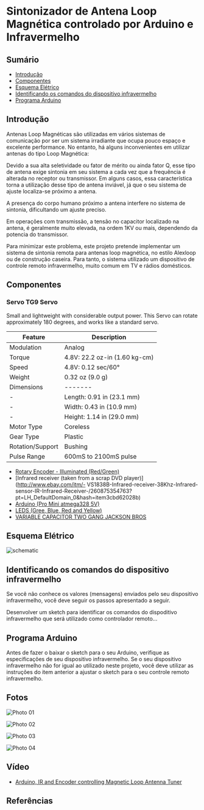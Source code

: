 # Sintonizador de Antena Loop Magnética controlado por Arduino e Infravermelho


## Sumário

* [Introdução]()
* [Componentes]()
* [Esquema Elétrico]()
* [Identificando os comandos do dispositivo infravermelho]()
* [Programa Arduino ]()

## Introdução

Antenas Loop Magnéticas são utilizadas em vários sistemas de comunicação por ser um sistema irradiante que ocupa pouco espaço e excelente performance.  No entanto, há alguns inconvenientes em utilizar antenas do tipo Loop Magnética: 

Devido a sua alta seletividade ou fator de mérito ou ainda fator Q, esse tipo de antena exige sintonia em seu sistema a cada vez que a frequência é alterada no receptor ou transmissor.  Em alguns casos, essa característica torna a utilização desse tipo de antena inviável, já que o seu sistema de ajuste localiza-se próximo a antena. 

A presença do corpo humano próximo a antena interfere no sistema de sintonia, dificultando um ajuste preciso.

Em operações com transmissão, a tensão no capacitor localizado na antena, é geralmente muito elevada, na ordem 1KV ou mais, dependendo da potencia do transmissor. 

Para minimizar este problema, este projeto pretende implementar um sistema de sintonia remota para antenas loop magnética, no estilo Alexloop ou de construção caseira. Para tanto, o sistema utilizado um dispositivo de controle remoto infravermelho, muito comum em TV e rádios domésticos. 



## Componentes


### Servo TG9 Servo

Small and lightweight with considerable output power. This Servo can rotate approximately 180 degrees, and works like a standard servo.

| Feature | Description | 
| ------- | ----------- |
| Modulation | Analog |
| Torque | 4.8V: 22.2 oz-in (1.60 kg-cm) |
| Speed | 4.8V: 0.12 sec/60° |
| Weight | 0.32 oz (9.0 g) |
| Dimensions | -------  |
| - | Length: 0.91 in (23.1 mm) | 
| - | Width:  0.43 in (10.9 mm) |
| - | Height: 1.14 in (29.0 mm) |
| Motor Type | Coreless |
| Gear Type | Plastic |
| Rotation/Support | Bushing | 
| Pulse Range | 600mS to 2100mS pulse | 


- [Rotary Encoder - Illuminated (Red/Green)](https://www.sparkfun.com/products/10596)
- [Infrared receiver (taken from a scrap DVD player)](http://www.ebay.com/itm/- VS1838B-Infrared-receiver-38Khz-Infrared-sensor-IR-Infrared-Receiver-/260875354763?pt=LH_DefaultDomain_0&hash=item3cbd62028b)
- [Arduino (Pro Mini atmega328 5V)](http://www.ebay.com/itm/New-ver-Promini-Pro-Mini-atmega328-328p-5V-16MHz-Arduino-Compatible-nano-size-/321090929788?pt=LH_DefaultDomain_0&hash=item4ac282c47c)
- [LEDS (Gree, Blue, Red and Yellow)](http://www.ebay.com/itm/271092424896?ssPageName=STRK:MEWNX:IT&_trksid=p3984.m1439.l2649)
- [VARIABLE CAPACITOR TWO GANG JACKSON BROS](http://www.ebay.com/itm/VARIABLE-CAPACITOR-TWO-GANG-JACKSON-BROS-/300844646071?pt=LH_DefaultDomain_3&hash=item460bbcfeb7)



## Esquema Elétrico


![schematic](https://github.com/pu2clr/ATU-with-IR-and-Android-for-Magnetic-Loop/blob/master/schematic/schematic_arduino_IR-NEW.png)


## Identificando os comandos do dispositivo infravermelho

Se você não conhece os valores (mensagens) enviados pelo seu dispositivo infravermelho, você deve seguir os passos apresentado a seguir. 

Desenvolver um sketch para identificar os comandos do dispoditivo infravermelho que será utilizado como controlador remoto...




## Programa Arduino 

Antes de fazer o baixar o sketch para o seu Arduino, verifique as especificações de seu dispositivo infravermelho. Se o seu dispositivo infravermelho não for igual ao utilizado neste projeto, você deve utilizar as instruções do item anterior a ajustar o sketch para o seu controle remoto infravermelho. 


## Fotos



![Photo 01](https://github.com/pu2clr/ATU-with-IR-and-Android-for-Magnetic-Loop/blob/master/Photos/photo01.jpg)


![Photo 02](https://github.com/pu2clr/ATU-with-IR-and-Android-for-Magnetic-Loop/blob/master/Photos/photo02.jpg)


![Photo 03](https://github.com/pu2clr/ATU-with-IR-and-Android-for-Magnetic-Loop/blob/master/Photos/photo03.jpg)


![Photo 04](https://github.com/pu2clr/ATU-with-IR-and-Android-for-Magnetic-Loop/blob/master/Photos/photo04.jpg)




## Vídeo

- [Arduino, IR and Encoder controlling Magnetic Loop Antenna Tuner](https://youtu.be/zD-wKD19_8U)



## Referências






